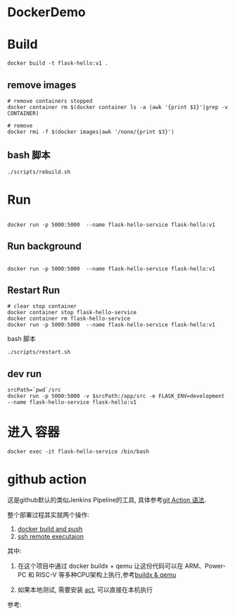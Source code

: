 # DockerDemo

# Build
```shell
docker build -t flask-hello:v1 .
```

## remove images
```shell
# remove containers stopped
docker container rm $(docker container ls -a |awk '{print $1}'|grep -v CONTAINER)

# remove
docker rmi -f $(docker images|awk '/none/{print $3}')
```
## bash 脚本
```shell
./scripts/rebuild.sh
```

# Run
```shell
 
docker run -p 5000:5000  --name flask-hello-service flask-hello:v1

```

##  Run background
```shell

docker run -p 5000:5000  --name flask-hello-service flask-hello:v1

```

##  Restart Run
```shell
# clear stop container
docker container stop flask-hello-service
docker container rm flask-hello-service
docker run -p 5000:5000  --name flask-hello-service flask-hello:v1
```

bash 脚本
```shell
./scripts/restart.sh
```

## dev run
```shell
srcPath=`pwd`/src
docker run -p 5000:5000 -v $srcPath:/app/src -e FLASK_ENV=development --name flask-hello-service flask-hello:v1
```



# 进入 容器
```shell
docker exec -it flask-hello-service /bin/bash
```

# github action 
这是github默认的类似Jenkins Pipeline的工具, 具体参考[git Action 语法](https://docs.github.com/en/actions/reference/environment-variables).

整个部署过程其实就两个操作:
1. [docker build and push](https://github.com/docker/build-push-action)
2. [ssh remote executaion](https://github.com/marketplace/actions/remote-bash)

其中:
1. 在这个项目中通过 docker buildx + qemu 让这份代码可以在  ARM、Power-PC 和 RISC-V 等多种CPU架构上执行,参考[buildx & qemu](https://my.oschina.net/u/4148359/blog/3136278)

2. 如果本地测试, 需要安装 [act](https://github.com/nektos/act), 可以直接在本机执行

参考:




